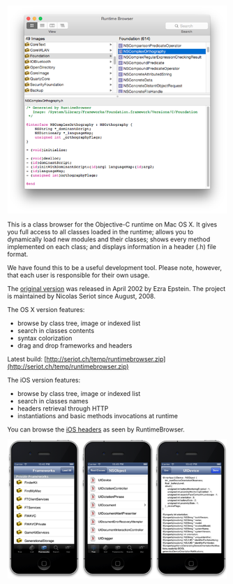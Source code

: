 ![Screenshot](art/screenshot.png "RuntimeBrowser Mac OS X")

This is a class browser for the Objective-C runtime on Mac OS X. It gives you full access to all classes loaded in the runtime; allows you to dynamically load new modules and their classes; shows every method implemented on each class; and displays information in a header (.h) file format.

We have found this to be a useful development tool. Please note, however, that each user is responsible for their own usage.

The [original version](http://www.prajnait.com/source/src_RuntimeBrowser.html) was released in April 2002 by Ezra Epstein. The project is maintained by Nicolas Seriot since August, 2008.

The OS X version features:

  * browse by class tree, image or indexed list
  * search in classes contents
  * syntax colorization
  * drag and drop frameworks and headers
  
Latest build: [http://seriot.ch/temp/runtimebrowser.zip](http://seriot.ch/temp/runtimebrowser.zip)

The iOS version features:

  * browse by class tree, image or indexed list
  * search in classes names
  * headers retrieval through HTTP
  * instantiations and basic methods invocations at runtime

You can browse the [iOS headers](https://github.com/nst/iOS-Runtime-Headers) as seen by RuntimeBrowser.

![RuntimeBrowser](art/screenshot_iphone.png "RuntimeBrowser iPhone")
